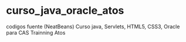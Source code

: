 # curso_java_oracle_atos
codigos fuente (NeatBeans) Curso java, Servlets, HTML5, CSS3, Oracle para CAS Trainning Atos
